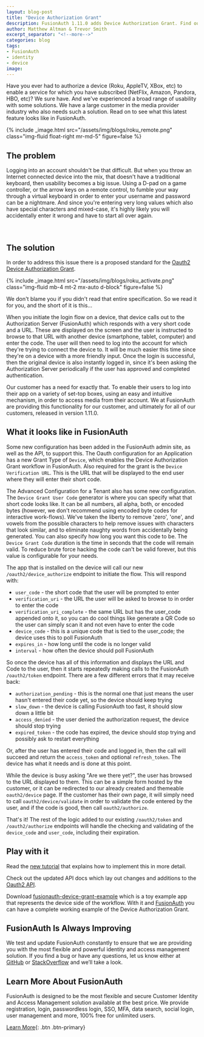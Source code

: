 ```yaml
---
layout: blog-post
title: "Device Authorization Grant"
description: FusionAuth 1.11.0 adds Device Authorization Grant. Find out what this even means.
author: Matthew Altman & Trevor Smith
excerpt_separator: "<!--more-->"
categories: blog
tags:
- FusionAuth
- identity
- device
image: 
---
```


Have you ever had to authorize a device (Roku, AppleTV, XBox, etc) to enable a service for which you have subscribed (NetFlix, Amazon, Pandora, HBO, etc)?
We sure have. And we've experienced a broad range of usability with some solutions.
We have a large customer in the media provider industry who also needs such a solution. Read on to see what this latest feature looks like in FusionAuth.

<!--more-->

{% include _image.html src="/assets/img/blogs/roku_remote.png" class="img-fluid float-right mr-md-5" figure=false %}
## The problem
Logging into an account shouldn't be that difficult. But when you throw an Internet connected device into the mix, that doesn't have a traditional keyboard, then usability becomes a big issue.
Using a D-pad on a game controller, or the arrow keys on a remote control, to fumble your way through a virtual keyboard in order to enter your username and password can be a nightmare.
And since you're entering very long values which also have special characters and mixed-case, it's highly likely you will accidentally enter it wrong and have to start all over again.
<br/><br/><br/>

## The solution
In order to address this issue there is a proposed standard for the [Oauth2 Device Authorization Grant](https://tools.ietf.org/html/rfc8628).

{% include _image.html src="/assets/img/blogs/roku_activate.png" class="img-fluid mb-4 mt-2 mx-auto d-block" figure=false %}

We don't blame you if you didn't read that entire specification. So we read it for you, and the short of it is this...

When you initiate the login flow on a device, that device calls out to the Authorization Server (FusionAuth) which responds with a very short code and a URL.
These are displayed on the screen and the user is instructed to browse to that URL with another device (smartphone, tablet, computer) and enter the code.
The user will then need to log into the account for which they're trying to connect the device to. It will be much easier this time since they're on a device with a more friendly input.
Once the login is successful, then the original device is also instantly logged in, since it's been asking the Authorization Server periodically if the user has approved and completed authentication.

Our customer has a need for exactly that. To enable their users to log into their app on a variety of set-top boxes, using an easy and intuitive mechanism, in order to access media from their account.
We at FusionAuth are providing this functionality for our customer, and ultimately for all of our customers, released in version 1.11.0.

## What it looks like in FusionAuth
Some new configuration has been added in the FusionAuth admin site, as well as the API, to support this.
The Oauth configuration for an Application has a new Grant Type of `Device`, which enables the Device Authorization Grant workflow in FusionAuth.
Also required for the grant is the `Device Verification URL`. This is the URL that will be displayed to the end user where they will enter their short code.

The Advanced Configuration for a Tenant also has some new configuration. The `Device Grant User Code` generator is where you can specify what that short code looks like. It can be all numbers, all alpha, both, or encoded bytes (however, we don't recommend using encoded byte codes for interactive work-flows).
We've taken the liberty to remove 'zero', 'one', and vowels from the possible characters to help remove issues with characters that look similar, and to eliminate naughty words from accidentally being generated.  You can also specify how long you want this code to be. 
The `Device Grant Code` duration is the time in seconds that the code will remain valid. To reduce brute force hacking the code can't be valid forever, but this value is configurable for your needs.

The app that is installed on the device will call our new `/oauth2/device_authorize` endpoint to initiate the flow. This will respond with:
- `user_code` - the short code that the user will be prompted to enter
- `verification_uri` - the URL the user will be asked to browse to in order to enter the code
- `verification_uri_complete` - the same URL but has the user_code appended onto it, so you can do cool things like generate a QR Code so the user can simply scan it and not even have to enter the code
- `device_code` - this is a unique code that is tied to the user_code; the device uses this to poll FusionAuth 
- `expires_in` - how long until the code is no longer valid
- `interval` - how often the device should poll FusionAuth

So once the device has all of this information and displays the URL and Code to the user, then it starts repeatedly making calls to the FusionAuth `/oauth2/token` endpoint.
There are a few different errors that it may receive back:
- `authorization_pending` - this is the normal one that just means the user hasn't entered their code yet, so the device should keep trying
- `slow_down` - the device is calling FusionAuth too fast, it should slow down a little bit
- `access_denied` - the user denied the authorization request, the device should stop trying
- `expired_token` - the code has expired, the device should stop trying and possibly ask to restart everything

Or, after the user has entered their code and logged in, then the call will succeed and return the `access_token` and optional `refresh_token`. The device has what it needs and is done at this point.

While the device is busy asking "Are we there yet?", the user has browsed to the URL displayed to them. This can be a simple form hosted by the customer, or it can be redirected to our already created and themeable `oauth2/device` page.
If the customer has their own page, it will simply need to call `oauth2/device/validate` in order to validate the code entered by the user, and if the code is good, then call `oauth2/authorize`.

That's it! The rest of the logic added to our existing `/oauth2/token` and `/oauth2/authorize` endpoints will handle the checking and validating of the `device_code` and `user_code`, including their expiration.

## Play with it
Read the [new tutorial](/docs/v1/tech/oauth/overview#example-device-authorization-grant) that explains how to implement this in more detail.

Check out the updated API docs which lay out changes and additions to the [Oauth2 API](/docs/v1/tech/oauth/endpoints).

Download [fusionauth-device-grant-example](https://github.com/FusionAuth/fusionauth-device-grant-example) which is a toy example app that represents the device side of the workflow. With it and [FusionAuth](/) you can have a complete working example of the Device Authorization Grant.

## FusionAuth Is Always Improving
We test and update FusionAuth constantly to ensure that we are providing you with the most flexible and powerful identity and access management solution. If you find a bug or have any questions, let us know either at [GitHub](https://github.com/FusionAuth/fusionauth-issues "Jump to GitHub") or [StackOverflow](https://stackoverflow.com/questions/tagged/fusionauth "Jump to StackOverflow") and we’ll take a look.

## Learn More About FusionAuth
FusionAuth is designed to be the most flexible and secure Customer Identity and Access Management solution available at the best price. We provide registration, login, passwordless login, SSO, MFA, data search, social login, user management and more, 100% free for unlimited users.

[Learn More](/ "FusionAuth Home"){: .btn .btn-primary}
